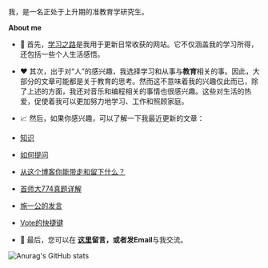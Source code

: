 <!--
### Hi there 👋

**leonuxzy/leonuxzy** is a ✨ _special_ ✨ repository because its `README.md` (this file) appears on your GitHub profile.

Here are some ideas to get you started:

- 🔭 I’m currently working on ...
- 🌱 I’m currently learning ...
- 👯 I’m looking to collaborate on ...
- 🤔 I’m looking for help with ...
- 💬 Ask me about ...
- 📫 How to reach me: ...
- 😄 Pronouns: ...
- ⚡ Fun fact: ...
-->

我，是一名正处于上升期的准教育学研究生。

**About me**

- 💼 首先，[学习之路](https://leonuxzy.github.io/)是我用于更新日常收获的网站。它不仅涵盖我的学习所得，还包括一些个人生活感悟。

- ❤️ 其次，出于对“人”的感兴趣，我选择学习和从事与**教育**相关的事。因此，大部分的文章可能都是关于教育的思考。然而这不意味着我的兴趣仅此而已，除了上述的方面，我还对音乐和编程相关的事情也很感兴趣。这些对生活的热爱，促使着我可以更加努力地学习、工作和照顾家庭。

- 📈 然后，如果你感兴趣，可以了解一下我最近更新的文章：
  <!-- BLOG-POST-LIST:START -->
- [知识](http://example.com/2022/01/08/%E7%9F%A5%E8%AF%86/)
- [如何提问](http://example.com/2021/12/30/%E5%A6%82%E4%BD%95%E6%8F%90%E9%97%AE/)
- [从这个博客你能带走和留下什么？](http://example.com/2021/12/29/Top/)
- [首师大774真题详解](http://example.com/2021/09/27/774%E7%9C%9F%E9%A2%98%E8%AF%A6%E8%A7%A3/)
- [施一公的发言](http://example.com/2021/07/17/%E6%96%BD%E4%B8%80%E5%85%AC/)
- [Vote的快捷键](http://example.com/2021/06/12/Vnote%E5%BF%AB%E6%8D%B7%E9%94%AE/)
<!-- BLOG-POST-LIST:END -->

- 💬 最后，您可以在 **[这里](https://leonuxzy.github.io/2021/12/29/Top/)**留言，或者发**Email**与我交流。

![Anurag's GitHub stats](https://github-readme-stats.vercel.app/api?username=leonuxzy&show_icons=true)